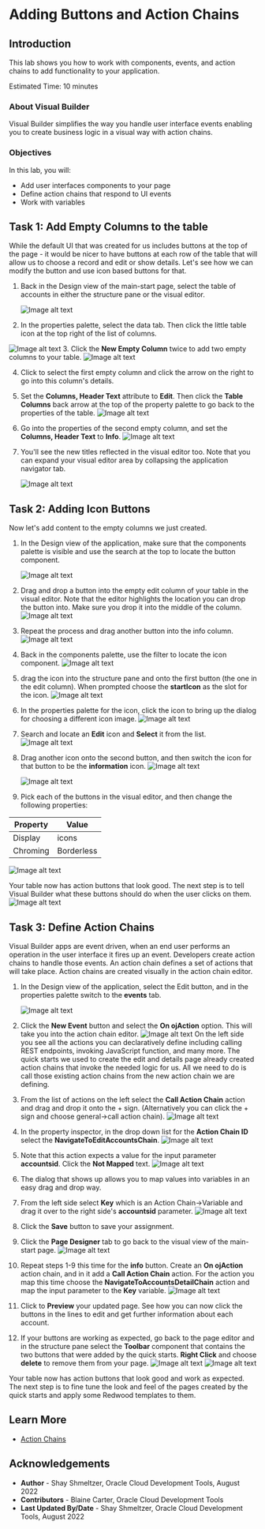 # Adding Buttons and Action Chains

## Introduction

This lab shows you how to work with components, events, and action chains to add functionality to your application.

Estimated Time: 10 minutes

### About Visual Builder
Visual Builder simplifies the way you handle user interface events enabling you to create business logic in a visual way with action chains.

### Objectives


In this lab, you will:
* Add user interfaces components to your page
* Define action chains that respond to UI events
* Work with variables


## Task 1: Add Empty Columns to the table

While the default UI that was created for us includes buttons at the top of the page - it would be nicer to have buttons at each row of the table that will allow us to choose a record and edit or show details. Let's see how we can modify the button and use icon based buttons for that.

1. Back in the Design view of the main-start page, select the table of accounts in either the structure pane or the visual editor.

	![Image alt text](images/tableproperties.png)

2. In the properties palette, select the data tab. Then click the little table icon at the top right of the list of columns.

  ![Image alt text](images/emptycolumn.png)
3. Click the **New Empty Column** twice to add two empty columns to your table.
	  ![Image alt text](images/columnsadded.png)


4. Click to select the first empty column and click the arrow on the right to go into this column's details.

5. Set the **Columns, Header Text** attribute to **Edit**. Then click the **Table Columns** back arrow at the top of the property palette to go back to the properties of the table.
	  ![Image alt text](images/editcolumn.png)
6. Go into the properties of the second empty column, and set the **Columns, Header Text** to **Info**.
	  ![Image alt text](images/infocolumn.png)
7. You'll see the new titles reflected in the visual editor too. Note that you can expand your visual editor area by collapsing the application navigator tab.

	  ![Image alt text](images/columnsset.png)



## Task 2: Adding Icon Buttons

Now let's add content to the empty columns we just created.

1. In the Design view of the application, make sure that the components palette is visible and use the search at the top to locate the button component.

	![Image alt text](images/button.png)


2. Drag and drop a button into the empty edit column of your table in the visual editor. Note that the editor highlights the location you can drop the button into. Make sure you drop it into the middle of the column.
	![Image alt text](images/drag1.png)
3. Repeat the process and drag another button into the info column.
	![Image alt text](images/drag2.png)
4. Back in the components palette, use the filter to locate the icon component.
	![Image alt text](images/icon.png)
5. drag the icon into the structure pane and onto the first button (the one in the edit column). When prompted choose the **startIcon** as the slot for the icon.
	![Image alt text](images/dragicon1.png)
6. In the properties palette for the icon, click the icon to bring up the dialog for choosing a different icon image.
	![Image alt text](images/iconproperties.png)
7. Search and locate an **Edit** icon and **Select** it from the list.
	![Image alt text](images/editicon.png)
8. Drag another icon onto the second button, and then switch the icon for that button to be the **information** icon.
	![Image alt text](images/dragicon2.png)

	![Image alt text](images/infoicon.png)
9. Pick each of the buttons in the visual editor, and then change the following properties:


| Property | Value |
| --- | --- |
| Display | icons |
| Chroming |Borderless |


![Image alt text](images/buttonproperties.png)

Your table now has action buttons that look good. The next step is to tell Visual Builder what these buttons should do when the user clicks on them.
	![Image alt text](images/buttonsformatted.png)
## Task 3: Define Action Chains

Visual Builder apps are event driven, when an end user performs an operation in the user interface it fires up an event. Developers create action chains to handle those events. An action chain defines a set of actions that will take place. Action chains are created visually in the action chain editor.

1. In the Design view of the application, select the Edit button, and in the properties palette switch to the **events** tab.

	![Image alt text](images/eventproperties.png)

2. Click the **New Event** button and select the **On ojAction** option. This will take you into the action chain editor.
	![Image alt text](images/newEvent.png)
On the left side you see all the actions you can declaratively define including calling REST endpoints, invoking JavaScript function, and many more. The quick starts we used to create the edit and details page already created action chains that invoke the needed logic for us. All we need to do is call those existing action chains from the new action chain we are defining.

3. From the list of actions on the left select the **Call Action Chain** action and drag and drop it onto the + sign. (Alternatively you can click the + sign and choose general->call action chain).
	![Image alt text](images/actiondrag.png)
4. In the property inspector, in the drop down list for the **Action Chain ID** select the **NavigateToEditAccountsChain**.
	![Image alt text](images/eventproperties.png)
5. Note that this action expects a value for the input parameter **accountsid**. Click the **Not Mapped** text.
	![Image alt text](images/inputparam.png)
6. The dialog that shows up allows you to map values into variables in an easy drag and drop way.

7. From the left side select **Key** which is an Action Chain->Variable and drag it over to the right side's **accountsid** parameter.
	![Image alt text](images/valuemap.png)
8. Click the **Save** button to save your assignment.

9. Click the **Page Designer** tab to go back to the visual view of the main-start page.
	![Image alt text](images/pagedesigner.png)
10. Repeat steps 1-9 this time for the **info** button. Create an **On ojAction** action chain, and in it add a **Call Action Chain** action. For the action you map this time choose the **NavigateToAccountsDetailChain** action and map the input parameter to the **Key** variable.
	![Image alt text](images/action2.png)
11. Click to **Preview** your updated page. See how you can now click the buttons in the lines to edit and get further information about each account.

12. If your buttons are working as expected, go back to the page editor and in the structure pane select the **Toolbar** component that contains the two buttons that were added by the quick starts. **Right Click** and  choose **delete** to remove them from your page.
	![Image alt text](images/delete.png)
	![Image alt text](images/navbar.png)

Your table now has action buttons that look good and work as expected. The next step is to fine tune the look and feel of the pages created by the quick starts and apply some Redwood templates to them.


## Learn More

* [Action Chains](https://docs.oracle.com/en/cloud/paas/visual-builder/visualbuilder-building-appui/work-action-chains.html)

## Acknowledgements
* **Author** - Shay Shmeltzer, Oracle Cloud Development Tools, August 2022
* **Contributors** -  Blaine Carter, Oracle Cloud Development Tools
* **Last Updated By/Date** - Shay Shmeltzer, Oracle Cloud Development Tools, August 2022
